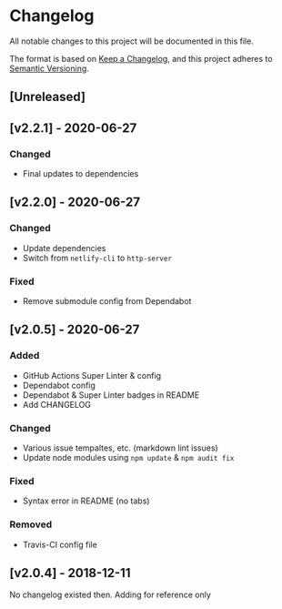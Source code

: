 # Changelog
All notable changes to this project will be documented in this file.

The format is based on [Keep a Changelog](https://keepachangelog.com/en/1.0.0/),
and this project adheres to [Semantic Versioning](https://semver.org/spec/v2.0.0.html).

## [Unreleased]
<!-- markdownlint-disable -->
## [v2.2.1] - 2020-06-27

### Changed
- Final updates to dependencies

## [v2.2.0] - 2020-06-27

### Changed
- Update dependencies
- Switch from `netlify-cli` to `http-server`

### Fixed
- Remove submodule config from Dependabot

## [v2.0.5] - 2020-06-27

### Added
- GitHub Actions Super Linter & config
- Dependabot config
- Dependabot & Super Linter badges in README
- Add CHANGELOG

### Changed
- Various issue tempaltes, etc. (markdown lint issues)
- Update node modules using `npm update` & `npm audit fix`

### Fixed
- Syntax error in README (no tabs)

### Removed
- Travis-CI config file

## [v2.0.4] - 2018-12-11
No changelog existed then. Adding for reference only
<!-- markdownlint-restore -->

